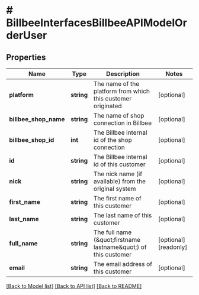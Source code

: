 # # BillbeeInterfacesBillbeeAPIModelOrderUser

## Properties

Name | Type | Description | Notes
------------ | ------------- | ------------- | -------------
**platform** | **string** | The name of the platform from which this customer originated | [optional]
**billbee_shop_name** | **string** | The name of shop connection in Billbee | [optional]
**billbee_shop_id** | **int** | The Billbee internal id of the shop connection | [optional]
**id** | **string** | The Billbee internal id of this customer | [optional]
**nick** | **string** | The nick name (if available) from the original system | [optional]
**first_name** | **string** | The first name of this customer | [optional]
**last_name** | **string** | The last name of this customer | [optional]
**full_name** | **string** | The full name (\&quot;firstname lastname\&quot;) of this customer | [optional] [readonly]
**email** | **string** | The email address of this customer | [optional]

[[Back to Model list]](../../README.md#models) [[Back to API list]](../../README.md#endpoints) [[Back to README]](../../README.md)

